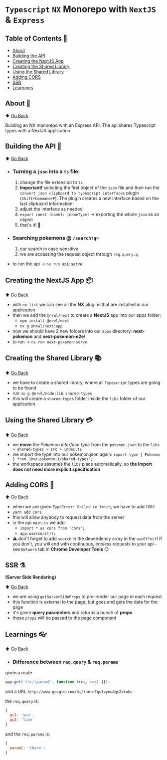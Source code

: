# `Typescript` `NX` Monorepo with `NextJS` & `Express`

## Table of Contents 🌳

- [About](#about-)
- [Building the API](#building-the-api-)
- [Creating the NextJS App](#creating-the-nextjs-app-)
- [Creating the Shared Library](#creating-the-shared-library-)
- [Using the Shared Library](#using-the-shared-library-)
- [Adding CORS](#adding-cors-)
- [SSR](#ssr-)
- [Learnings](#learnings-)

## About 🚥

⬆️ [Go Back](#table-of-contents-)

Building an NX monorepo with an Express API.
The api shares Typescript types with a NextJS application

## Building the API 🧱

⬆️ [Go Back](#table-of-contents-)

- ### Turning a `json` into a `ts` file:
  1. change the file extension to `ts`
  2. **Important!** selecting the first object of the `json` file and _then_ run the `convert json clipboard to typescript interfaces` plugin (`Shift+Command+P`). The plugin creates a new interface based on the last clipboard information!
  3. adjust the interface as needed
  4. `export const [name]: [nameType]` -> exporting the whole `json` as an object
  5. that's it! 👏
- ### Searching **pokemons** @ `/search?q=`

  1. our search in case-sensitive
  2. we are accessing the request object through `req.query.q`

- to run the api -> `nx run api:serve`

## Creating the NextJS App 📦

⬆️ [Go Back](#table-of-contents-)

- with `nx list` we can see all the **NX** plugins that are installed in our application
- then we add the `@nrwl/next` to create a **NextJS** app into our apps folder:
  - `npm install @nrwl/next`
  - `nx g @nrwl/next:app`
- now we should have 2 new folders into our `apps` directory: **next-pokemon** and **next-pokemon-e2e**!
- to run -> `nx run next-pokemon:serve`

## Creating the Shared Library 📚

⬆️ [Go Back](#table-of-contents-)

- we have to create a shared library, where all `Typescript` types are going to be found
- run `nx g @nrwl/node:lib shared-types`
- this will create a `shared-types` folder inside the `libs` folder of our application

## Using the Shared Library 💳

⬆️ [Go Back](#table-of-contents-)

- we **move** the _Pokemon interface type_ from the `pokemon.json` to the `libs > shared-types > src > index.ts`
- we import the type into our pokemon.json again: `import type { Pokemon } from '@nx-pokemon-1/shared-types';`
- the workspace assumes the `libs` place automatically, so **the import does not need more explicit specification**

## Adding CORS 🔩

⬆️ [Go Back](#table-of-contents-)

- when we are given `TypeError: Failed to fetch`, we have to add `CORS`
- `yarn add cors`
- this will allow anybody to request data from the server
- in the api `main.ts` we add:
  - `import * as cors from 'cors';`
  - `app.use(cors());`
- ⚠️ don't forget to add `search` in the dependency array in the `useEffect`! If you don't, you will end with continuous, _endless_ requests to your api - see `Network` tab in **Chrome Developer Tools** 😏

## SSR ⚗️

**(Server Side Rendering)**

⬆️ [Go Back](#table-of-contents-)

- we are using `getServerSideProps` to pre-render our page in each request
- this function is external to the page, but goes and gets the data for the page
- it's given **query parameters** and returns a bunch of **props**
- these `props` will be passed to the page component

## Learnings 👓

⬆️ [Go Back](#table-of-contents-)

- ### Difference between `req.query` & `req.params`

given a route

```javascript
app.get('/hi/:param1', function (req, res) {});
```

and a URL
`http://www.google.com/hi/there?qs1=you&qs2=tube`

the `req.query` is:

```javascript
{
  qs1: 'you',
  qs2: 'tube'
}
```

and the `req.params` is:

```javascript
{
  param1: 'there';
}
```
